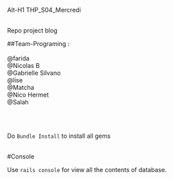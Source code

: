 Alt-H1 THP_S04_Mercredi
<br />
<br />

Repo project blog
<br />

##Team-Programing :
<br />
<br />
@farida <br />
@Nicolas B <br />
@Gabrielle Silvano <br />
@lise <br />
@Matcha <br />
@Nico Hermet <br />
@Salah <br />

<br />
<br />

Do `Bundle Install` to install all gems
<br />
<br />

#Console
<br />

Use `rails console` for view all the contents of database.

